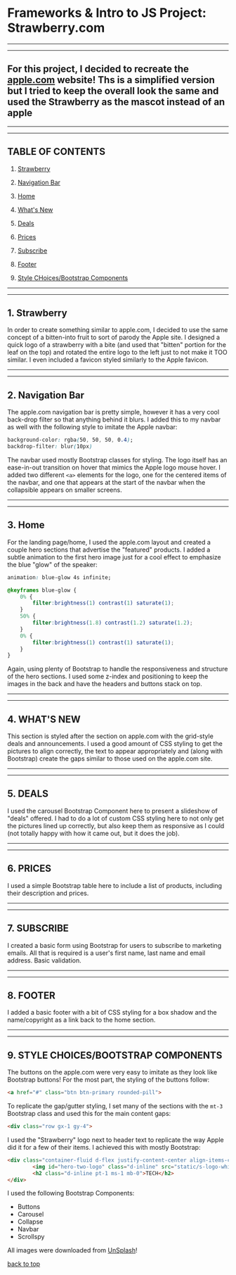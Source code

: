 
# Frameworks & Intro to JS Project: Strawberry.com

---
---

## For this project, I decided to recreate the [apple.com](https://apple.com) website! Ths is a simplified version but I tried to keep the overall look the same and used the Strawberry as the mascot instead of an apple

---
---

## TABLE OF CONTENTS

1. [Strawberry](#1-strawberry)

2. [Navigation Bar](#2-navigation-bar)

3. [Home](#3-home)

4. [What's New](#4-whats-new)

5. [Deals](#5-deals)

6. [Prices](#6-prices)

7. [Subscribe](#7-subscribe)

8. [Footer](#8-footer)

9. [Style CHoices/Bootstrap Components](#9-style-choicesbootstrap-components)

---
---

## 1. Strawberry

In order to create something similar to apple.com, I decided to use the same concept of a bitten-into fruit to sort of parody the Apple site. I designed a quick logo of a strawberry with a bite (and used that "bitten" portion for the leaf on the top) and rotated the entire logo to the left just to not make it TOO similar. I even included a favicon styled similarly to the Apple favicon.

---
---

## 2. Navigation Bar

The apple.com navigation bar is pretty simple, however it has a very cool back-drop filter so that anything behind it blurs. I added this to my navbar as well with the following style to imitate the Apple navbar:

```css
background-color: rgba(50, 50, 50, 0.4);
backdrop-filter: blur(10px)
```

The navbar used mostly Bootstrap classes for styling. The logo itself has an ease-in-out transition on hover that mimics the Apple logo mouse hover. I added two different `<a>` elements for the logo, one for the centered items of the navbar, and one that appears at the start of the navbar when the collapsible appears on smaller screens.

---
---

## 3. Home

For the landing page/home, I used the apple.com layout and created a couple hero sections that advertise the "featured" products. I added a subtle animation to the first hero image just for a cool effect to emphasize the blue "glow" of the speaker:

```css
animation: blue-glow 4s infinite;
```

```css
@keyframes blue-glow {
    0% {
        filter:brightness(1) contrast(1) saturate(1);
    }
    50% {
        filter:brightness(1.8) contrast(1.2) saturate(1.2);
    }
    0% {
        filter:brightness(1) contrast(1) saturate(1);
    }
}
```

Again, using plenty of Bootstrap to handle the responsiveness and structure of the hero sections. I used some z-index and positioning to keep the images in the back and have the headers and buttons stack on top.

---
---

## 4. WHAT'S NEW

This section is styled after the section on apple.com with the grid-style deals and announcements. I used a good amount of CSS styling to get the pictures to align correctly, the text to appear appropriately and (along with Bootstrap) create the gaps similar to those used on the apple.com site.

---
---

## 5. DEALS

I used the carousel Bootstrap Component here to present a slideshow of "deals" offered. I had to do a lot of custom CSS styling here to not only get the pictures lined up correctly, but also keep them as responsive as I could (not totally happy with how it came out, but it does the job).

---
---

## 6. PRICES

I used a simple Bootstrap table here to include a list of products, including their description and prices.

---
---

## 7. SUBSCRIBE

I created a basic form using Bootstrap for users to subscribe to marketing emails. All that is required is a user's first name, last name and email address. Basic validation.

---
---

## 8. FOOTER

I added a basic footer with a bit of CSS styling for a box shadow and the name/copyright as a link back to the home section.

---
---

## 9. STYLE CHOICES/BOOTSTRAP COMPONENTS

The buttons on the apple.com were very easy to imitate as they look like Bootstrap buttons! For the most part, the styling of the buttons follow:

```html
<a href="#" class="btn btn-primary rounded-pill">
```

To replicate the gap/gutter styling, I set many of the sections with the `mt-3` Bootstrap class and used this for the main content gaps:

```html
<div class="row gx-1 gy-4">
  ```

I used the "Strawberry" logo next to header text to replicate the way Apple did it for a few of their items. I achieved this with mostly Bootstrap:

```html
<div class="container-fluid d-flex justify-content-center align-items-center">
        <img id="hero-two-logo" class="d-inline" src="static/s-logo-white.png" alt="hero 2 header logo">
        <h2 class="d-inline pt-1 ms-1 mb-0">TECH</h2>
</div>
```

I used the following Bootstrap Components:

- Buttons
- Carousel
- Collapse
- Navbar
- Scrollspy

All images were downloaded from [UnSplash](https://unsplash.com)!

[back to top](#frameworks--intro-to-js-project-strawberrycom)
